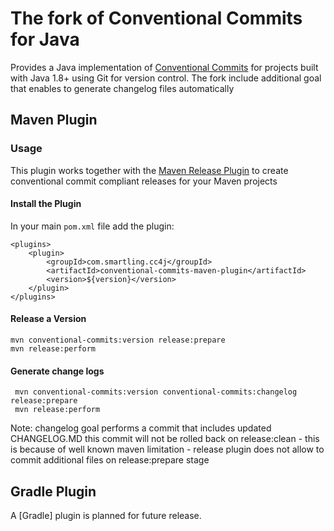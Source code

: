 # The fork of Conventional Commits for Java

Provides a Java implementation of [Conventional Commits] for projects built
with Java 1.8+ using Git for version control.
The fork include additional goal that enables to generate changelog files automatically
## Maven Plugin

### Usage

This plugin works together with the [Maven Release Plugin] to create
conventional commit compliant releases for your Maven projects

#### Install the Plugin

In your main `pom.xml` file add the plugin:

    <plugins>
        <plugin>
            <groupId>com.smartling.cc4j</groupId>
            <artifactId>conventional-commits-maven-plugin</artifactId>
            <version>${version}</version>
        </plugin>
    </plugins>

#### Release a Version

    mvn conventional-commits:version release:prepare
    mvn release:perform

#### Generate change logs
     mvn conventional-commits:version conventional-commits:changelog release:prepare
     mvn release:perform
Note: changelog goal performs a commit that includes updated CHANGELOG.MD
this commit will not be rolled back on release:clean - this is because of well known
maven limitation - release plugin does not allow to commit additional files on release:prepare
stage

## Gradle Plugin

A [Gradle] plugin is planned for future release.











[Conventional Commits]: https://www.conventionalcommits.org/en/v1.0.0/
[Maven Release Plugin]: https://maven.apache.org/maven-release/maven-release-plugin/
